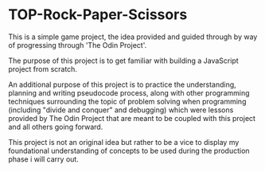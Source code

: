 # TOP-Rock-Paper-Scissors

This is a simple game project, the idea provided and guided through by way of progressing through 'The Odin Project'.

The purpose of this project is to get familiar with building a JavaScript project from scratch.

An additional purpose of this project is to practice the understanding, planning and writing pseudocode process, along with other programming techniques surrounding the topic of problem solving when programming (including "divide and conquer" and debugging) which were lessons provided by The Odin Project that are meant to be coupled with this project and all others going forward.

This project is not an original idea but rather to be a vice to display my foundational understanding of concepts to be used during the production phase i will carry out.